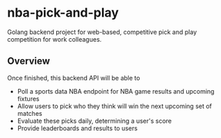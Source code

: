 # nba-pick-and-play
Golang backend project for web-based, competitive pick and play competition for work colleagues. 

## Overview
Once finished, this backend API will be able to
* Poll a sports data NBA endpoint for NBA game results and upcoming fixtures
* Allow users to pick who they think will win the next upcoming set of matches
* Evaluate these picks daily, determining a user's score
* Provide leaderboards and results to users
